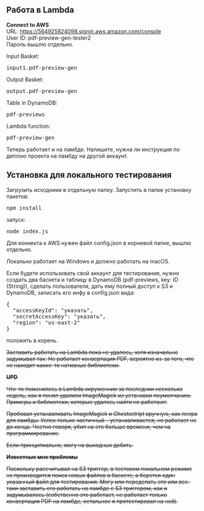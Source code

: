 <h2>Работа в Lambda</h2>

<b>Connect to AWS</b>
<br>
URL: https://564925824098.signin.aws.amazon.com/console
<br>
User ID: pdf-preview-gen-tester2
<br>
Пароль вышлю отдельно.
<br>

Input Basket: <pre>input1.pdf-preview-gen</pre>
Output Basket: <pre>output.pdf-preview-gen</pre>
Table in DynamoDB: <pre>pdf-previews</pre>
Lambda function:
<pre>
pdf-preview-gen
</pre>

Теперь работает и на ламбде.
Напишите, нужна ли инструкция по деплою проекта на ламбду на другой аккаунт.


<h2>Установка для локального тестирования</h2>

Загрузить исходники в отдельную папку.
Запустить в папке установку пакетов:
<pre>npm install</pre>
запуск:
<pre>node index.js</pre>

Для коннекта к AWS нужен файл config.json в корневой папке, вышлю отдельно.

Локально работает на Windows и должно работать на macOS.


Если будете использовать свой аккаунт для тестирования, нужно создать два баскета
и таблицу в DynamoDB (pdf-previews, key: ID (String)), сделать пользователя,
дать ему полный доступ к S3 и DynamoDB, записать его инфу в config.json вида:
<pre>
{
  "accessKeyId": "указать",
  "secretAccessKey": "указать",
  "region": "us-east-2"
}
</pre>
положить в корень.

<s>Заставить работать на Lambda пока не удалось, хотя изначально задумывал так.
Не работает конвертация PDF, вероятно из-за того, что не находит какие-то
нативные библиотеки.

<b>UPD</b>

Что-то поменялось в Lambda окруженнии за последнии несколько недель,
как я понял удалили ImageMagick из установки поумолчанию.
Примеры и библиотеки, которые удалось найти не работают.

Пробовал устанавливать ImageMagick и Ghostsctript вручную, как леера для ламбды.
Успех только частичный - устанавливается, но работает не до конца.
Честно говоря, убил на это больше времени, чем на программирование.

Если принципиально, могу на выходных добить.

</s>


<s>
<b>Известные мне проблемы</b>

Поскольку рассчитывал на S3 триггер, в тестовом локальном режиме не производится
поиск новых файлов в баскете, а берется один указанный файл для тестирования.
Могу или переделать это или все-таки заставить его работать на ламбде с S3 триггером,
как и задумывалось (собственно это работает, не работает только конвертация PDF на
ламбде, остальное я протестировал на ней).

</s>
